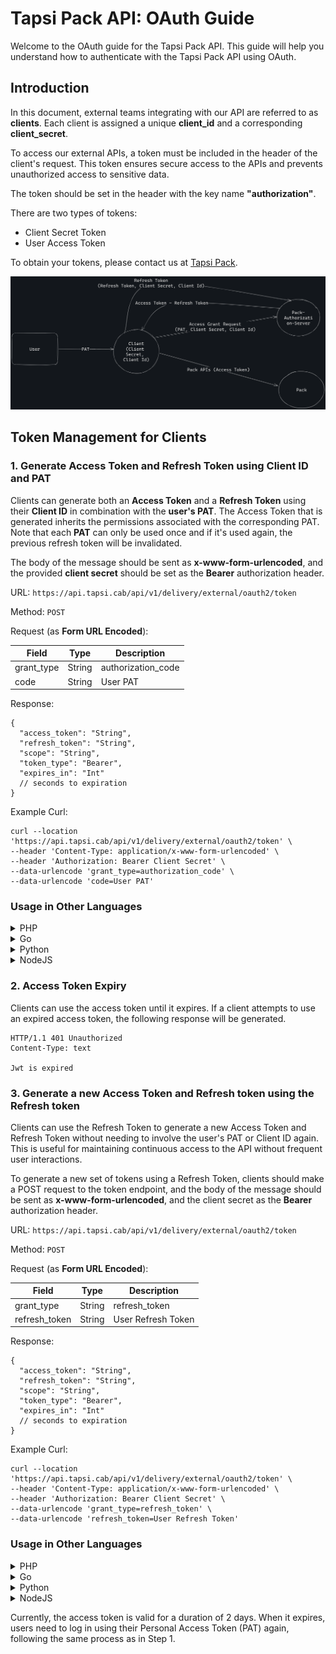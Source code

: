 # Tapsi Pack API: OAuth Guide

Welcome to the OAuth guide for the Tapsi Pack API. This guide will help you understand how to authenticate with the
Tapsi Pack API using OAuth.

## Introduction

In this document, external teams integrating with our API are referred to as **clients**. Each client is assigned a
unique **client_id** and a corresponding **client_secret**.

To access our external APIs, a token must be included in the header of the client's request. This token ensures secure
access to the APIs and prevents unauthorized access to sensitive data.

The token should be set in the header with the key name **"authorization"**.

There are two types of tokens:

- Client Secret Token
- User Access Token

To obtain your tokens, please contact us at [Tapsi Pack](https://pack.tapsi.ir/landing).

![APIs flow](../images/pack-external-apis-flow.png)

## Token Management for Clients

### 1. Generate Access Token and Refresh Token using Client ID and PAT

Clients can generate both an **Access Token** and a **Refresh Token** using their **Client ID** in combination with the
**user's PAT**. The Access Token that is generated inherits the permissions associated with the corresponding PAT.
Note that each **PAT** can only be used once and if it's used again, the previous refresh token will be invalidated. 

The body of the message should be sent as **x-www-form-urlencoded**, and the provided **client secret** should be set as
the **Bearer** authorization header.

URL: `https://api.tapsi.cab/api/v1/delivery/external/oauth2/token`

Method: `POST`

Request (as **Form URL Encoded**):

| Field      | Type   | Description        |
|------------|--------|--------------------|
| grant_type | String | authorization_code |
| code       | String | User PAT           |

Response:

```json5
{
  "access_token": "String",
  "refresh_token": "String",
  "scope": "String",
  "token_type": "Bearer",
  "expires_in": "Int"
  // seconds to expiration
}
```

Example Curl:

```
curl --location 'https://api.tapsi.cab/api/v1/delivery/external/oauth2/token' \
--header 'Content-Type: application/x-www-form-urlencoded' \
--header 'Authorization: Bearer Client Secret' \
--data-urlencode 'grant_type=authorization_code' \
--data-urlencode 'code=User PAT'
```
### Usage in Other Languages

<details>
  <summary>PHP</summary>

```
<?php

$curl = curl_init();

curl_setopt_array($curl, array(
  CURLOPT_URL => 'https://api.tapsi.cab/api/v1/delivery/external/oauth2/token',
  CURLOPT_RETURNTRANSFER => true,
  CURLOPT_ENCODING => '',
  CURLOPT_MAXREDIRS => 10,
  CURLOPT_TIMEOUT => 0,
  CURLOPT_FOLLOWLOCATION => true,
  CURLOPT_HTTP_VERSION => CURL_HTTP_VERSION_1_1,
  CURLOPT_CUSTOMREQUEST => 'POST',
  CURLOPT_POSTFIELDS => 'grant_type=authorization_code&code=User PAT',
  CURLOPT_HTTPHEADER => array(
    'Content-Type: application/x-www-form-urlencoded',
    'Accept: application/json',
    'Authorization: Bearer Client Secret'
  ),
));

$response = curl_exec($curl);

curl_close($curl);
echo $response;

```
</details>

<details>
  <summary>Go</summary>

```
package main

import (
  "fmt"
  "strings"
  "net/http"
  "io/ioutil"
)

func main() {

  url := "https://api.tapsi.cab/api/v1/delivery/external/oauth2/token"
  method := "POST"

  payload := strings.NewReader("grant_type=authorization_code&code=User PAT")

  client := &http.Client {
  }
  req, err := http.NewRequest(method, url, payload)

  if err != nil {
    fmt.Println(err)
    return
  }
  req.Header.Add("Content-Type", "application/x-www-form-urlencoded")
  req.Header.Add("Accept", "application/json")
  req.Header.Add("Authorization", "Bearer Client Secret")

  res, err := client.Do(req)
  if err != nil {
    fmt.Println(err)
    return
  }
  defer res.Body.Close()

  body, err := ioutil.ReadAll(res.Body)
  if err != nil {
    fmt.Println(err)
    return
  }
  fmt.Println(string(body))
}
```
</details>

<details>
  <summary>Python</summary>

```
import requests

url = "https://api.tapsi.cab/api/v1/delivery/external/oauth2/token"

payload='grant_type=authorization_code&code=User PAT'
headers = {
  'Content-Type': 'application/x-www-form-urlencoded',
  'Accept': 'application/json',
  'Authorization': 'Bearer Client Secret'
}

response = requests.request("POST", url, headers=headers, data=payload)

print(response.text)

```
</details>

<details>
  <summary>NodeJS</summary>

```
var axios = require('axios');
var qs = require('qs');
var data = qs.stringify({
  'grant_type': 'authorization_code',
  'code': 'User PAT' 
});
var config = {
  method: 'post',
  url: 'https://api.tapsi.cab/api/v1/delivery/external/oauth2/token',
  headers: { 
    'Content-Type': 'application/x-www-form-urlencoded', 
    'Accept': 'application/json', 
    'Authorization': 'Bearer Client Secret'
  },
  data : data
};

axios(config)
.then(function (response) {
  console.log(JSON.stringify(response.data));
})
.catch(function (error) {
  console.log(error);
});

```
</details>

### 2. Access Token Expiry

Clients can use the access token until it expires. If a client attempts to use an expired access token, the following
response will be generated.

```text
HTTP/1.1 401 Unauthorized
Content-Type: text

Jwt is expired
```

### 3. Generate a new Access Token and Refresh token using the Refresh token

Clients can use the Refresh Token to generate a new Access Token and Refresh Token without needing to involve the user's
PAT or Client ID again. This is useful for maintaining continuous access to the API without frequent user interactions.

To generate a new set of tokens using a Refresh Token, clients should make a POST request to the token endpoint, and the
body of the message should be sent as **x-www-form-urlencoded**, and the client secret as the **Bearer** authorization
header.

URL: `https://api.tapsi.cab/api/v1/delivery/external/oauth2/token`

Method: `POST`

Request (as **Form URL Encoded**):

| Field         | Type   | Description        |
|---------------|--------|--------------------|
| grant_type    | String | refresh_token      |
| refresh_token | String | User Refresh Token |

Response:

```json5
{
  "access_token": "String",
  "refresh_token": "String",
  "scope": "String",
  "token_type": "Bearer",
  "expires_in": "Int"
  // seconds to expiration
}
```

Example Curl:
```
curl --location 'https://api.tapsi.cab/api/v1/delivery/external/oauth2/token' \
--header 'Content-Type: application/x-www-form-urlencoded' \
--header 'Authorization: Bearer Client Secret' \
--data-urlencode 'grant_type=refresh_token' \
--data-urlencode 'refresh_token=User Refresh Token'
```
### Usage in Other Languages

<details>
  <summary>PHP</summary>

```
<?php
$curl = curl_init();

curl_setopt_array($curl, array(
  CURLOPT_URL => 'https://api.tapsi.cab/api/v1/delivery/external/oauth2/token',
  CURLOPT_RETURNTRANSFER => true,
  CURLOPT_ENCODING => '',
  CURLOPT_MAXREDIRS => 10,
  CURLOPT_TIMEOUT => 0,
  CURLOPT_FOLLOWLOCATION => true,
  CURLOPT_HTTP_VERSION => CURL_HTTP_VERSION_1_1,
  CURLOPT_CUSTOMREQUEST => 'POST',
  CURLOPT_POSTFIELDS => 'grant_type=refresh_token&refresh_token=User Refresh Token',
  CURLOPT_HTTPHEADER => array(
    'Content-Type: application/x-www-form-urlencoded',
    'Accept: application/json',
    'Authorization: Bearer Client Secret'
  ),
));

$response = curl_exec($curl);

curl_close($curl);
echo $response;

```
</details>

<details>
  <summary>Go</summary>

```
package main

import (
  "fmt"
  "strings"
  "net/http"
  "io/ioutil"
)

func main() {

  url := "https://api.tapsi.cab/api/v1/delivery/external/oauth2/token"
  method := "POST"

  payload := strings.NewReader("grant_type=refresh_token&refresh_token=User Refresh Token")

  client := &http.Client {
  }
  req, err := http.NewRequest(method, url, payload)

  if err != nil {
    fmt.Println(err)
    return
  }
  req.Header.Add("Content-Type", "application/x-www-form-urlencoded")
  req.Header.Add("Accept", "application/json")
  req.Header.Add("Authorization", "Bearer Client Secret")

  res, err := client.Do(req)
  if err != nil {
    fmt.Println(err)
    return
  }
  defer res.Body.Close()

  body, err := ioutil.ReadAll(res.Body)
  if err != nil {
    fmt.Println(err)
    return
  }
  fmt.Println(string(body))
}

```
</details>

<details>
  <summary>Python</summary>

```
import requests

url = "https://api.tapsi.cab/api/v1/delivery/external/oauth2/token"

payload='grant_type=refresh_token&refresh_token=User Refresh Token'
headers = {
  'Content-Type': 'application/x-www-form-urlencoded',
  'Accept': 'application/json',
  'Authorization': 'Bearer Client Secret'
}

response = requests.request("POST", url, headers=headers, data=payload)

print(response.text)

```
</details>

<details>
  <summary>NodeJS</summary>

```
var axios = require('axios');
var qs = require('qs');
var data = qs.stringify({
  'grant_type': 'refresh_token',
  'refresh_token': 'User Refresh Token' 
});
var config = {
  method: 'post',
  url: 'https://api.tapsi.cab/api/v1/delivery/external/oauth2/token',
  headers: { 
    'Content-Type': 'application/x-www-form-urlencoded', 
    'Accept': 'application/json', 
    'Authorization': 'Bearer Client Secret'
  },
  data : data
};

axios(config)
.then(function (response) {
  console.log(JSON.stringify(response.data));
})
.catch(function (error) {
  console.log(error);
});
```
</details>

Currently, the access token is valid for a duration of 2 days. When it expires, users need to log in using their
Personal Access Token (PAT) again, following the same process as in Step 1.